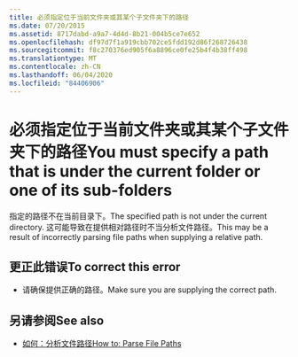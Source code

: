 ```yaml
---
title: 必须指定位于当前文件夹或其某个子文件夹下的路径
ms.date: 07/20/2015
ms.assetid: 8717dabd-a9a7-4d4d-8b21-004b5ce7e652
ms.openlocfilehash: df97d7f1a919cbb702ce5fdd192d86f268726438
ms.sourcegitcommit: f8c270376ed905f6a8896ce0fe25b4f4b38ff498
ms.translationtype: MT
ms.contentlocale: zh-CN
ms.lasthandoff: 06/04/2020
ms.locfileid: "84406906"
---
```

# <a name="you-must-specify-a-path-that-is-under-the-current-folder-or-one-of-its-sub-folders"></a><span data-ttu-id="5b592-102">必须指定位于当前文件夹或其某个子文件夹下的路径</span><span class="sxs-lookup"><span data-stu-id="5b592-102">You must specify a path that is under the current folder or one of its sub-folders</span></span>
<span data-ttu-id="5b592-103">指定的路径不在当前目录下。</span><span class="sxs-lookup"><span data-stu-id="5b592-103">The specified path is not under the current directory.</span></span> <span data-ttu-id="5b592-104">这可能导致在提供相对路径时不当分析文件路径。</span><span class="sxs-lookup"><span data-stu-id="5b592-104">This may be a result of incorrectly parsing file paths when supplying a relative path.</span></span>  
  
## <a name="to-correct-this-error"></a><span data-ttu-id="5b592-105">更正此错误</span><span class="sxs-lookup"><span data-stu-id="5b592-105">To correct this error</span></span>  
  
- <span data-ttu-id="5b592-106">请确保提供正确的路径。</span><span class="sxs-lookup"><span data-stu-id="5b592-106">Make sure you are supplying the correct path.</span></span>  
  
## <a name="see-also"></a><span data-ttu-id="5b592-107">另请参阅</span><span class="sxs-lookup"><span data-stu-id="5b592-107">See also</span></span>

- [<span data-ttu-id="5b592-108">如何：分析文件路径</span><span class="sxs-lookup"><span data-stu-id="5b592-108">How to: Parse File Paths</span></span>](../developing-apps/programming/drives-directories-files/how-to-parse-file-paths.md)

